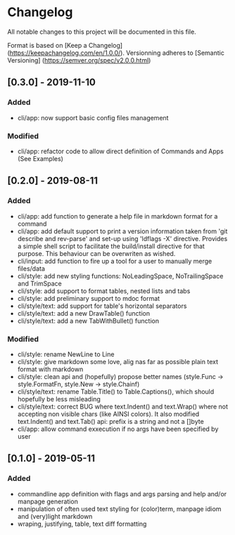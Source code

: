 # Changelog
All notable changes to this project will be documented in this file.

Format is based on [Keep a Changelog] (https://keepachangelog.com/en/1.0.0/).
Versionning adheres to [Semantic Versioning] (https://semver.org/spec/v2.0.0.html)

## [0.3.0] - 2019-11-10
### Added
- cli/app: now support basic config files management
### Modified
- cli/app: refactor code to allow direct definition of Commands and Apps (See
  Examples)

## [0.2.0] - 2019-08-11
### Added
- cli/app: add function to generate a help file in markdown format for a
  command 
- cli/app: add default support to print a version information taken from 'git
  describe and rev-parse' and set-up using 'ldflags -X' directive. Provides a
  simple shell script to facilitate the build/install directive for that purpose.
  This behaviour can be overwriten as wished.
- cli/input: add function to fire up a tool for a user to manually merge
  files/data
- cli/style: add new styling functions: NoLeadingSpace, NoTrailingSpace and
  TrimSpace
- cli/style: add support to format tables, nested lists and tabs
- cli/style: add preliminary support to mdoc format
- cli/style/text: add support for table's horizontal separators
- cli/style/text: add a new DrawTable() function
- cli/style/text: add a new TabWithBullet() function
### Modified
- cli/style: rename NewLine to Line
- cli/style: give markdown some love, alig nas far as possible plain text
  format with markdown
- cli/style: clean api and (hopefully) propose better names
  (style.Func -> style.FormatFn, style.New -> style.Chainf)
- cli/style/text: rename Table.Title() to Table.Captions(), which
  should hopefully be less misleading
- cli/style/text: correct BUG where text.Indent() and text.Wrap() where not
  accepting non visible chars (like AINSI colors).
  It also modified text.Indent() and text.Tab() api: prefix is a string and not
  a []byte
- cli/app: allow command exxecution if no args have been specified by user

## [0.1.0] - 2019-05-11
### Added
- commandline app definition with flags and args parsing and help and/or
  manpage generation
- manipulation of often used text styling for (color)term, manpage idiom
  and (very)light markdown
- wraping, justifying, table, text diff formatting
